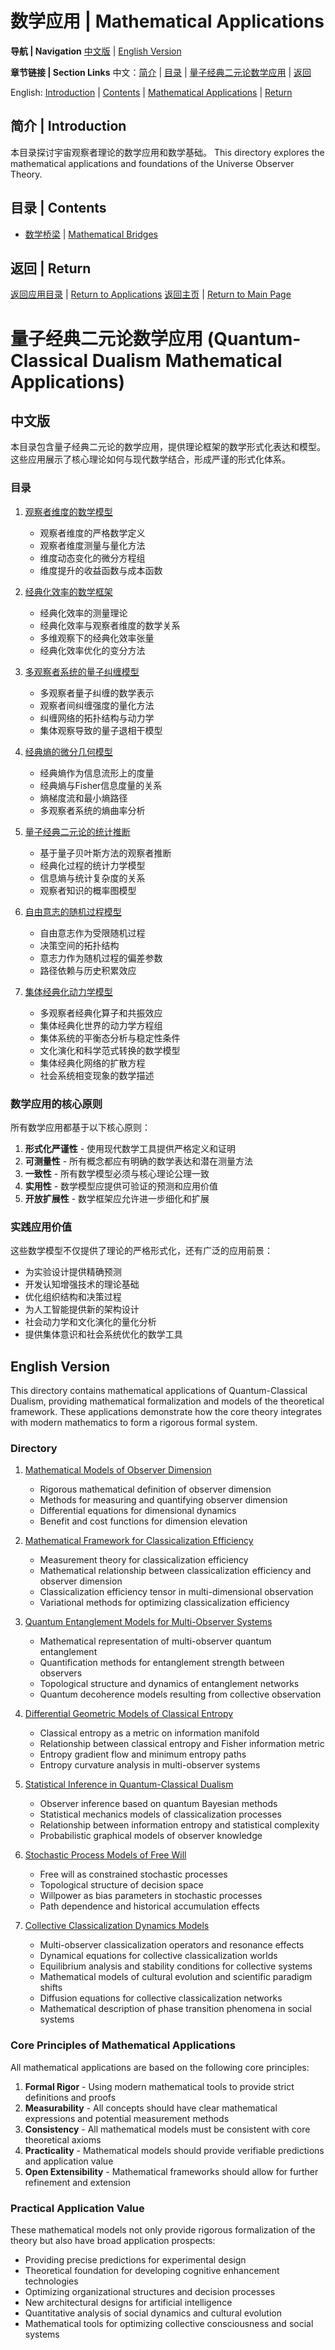 # 数学应用 | Mathematical Applications

**导航 | Navigation**
[中文版](#中文版) | [English Version](#english-version)

**章节链接 | Section Links**
中文：[简介](#简介--introduction) | [目录](#目录--contents) | [量子经典二元论数学应用](#量子经典二元论数学应用-quantum-classical-dualism-mathematical-applications) | [返回](#返回--return)

English: [Introduction](#简介--introduction) | [Contents](#目录--contents) | [Mathematical Applications](#量子经典二元论数学应用-quantum-classical-dualism-mathematical-applications) | [Return](#返回--return)

## 简介 | Introduction

本目录探讨宇宙观察者理论的数学应用和数学基础。
This directory explores the mathematical applications and foundations of the Universe Observer Theory.

## 目录 | Contents

- [数学桥梁](mathematical_bridges.md) | [Mathematical Bridges](mathematical_bridges.md)

## 返回 | Return

[返回应用目录](../README.md) | [Return to Applications](../README.md)
[返回主页](../../README.md) | [Return to Main Page](../../README.md)

# 量子经典二元论数学应用 (Quantum-Classical Dualism Mathematical Applications)

## 中文版

本目录包含量子经典二元论的数学应用，提供理论框架的数学形式化表达和模型。这些应用展示了核心理论如何与现代数学结合，形成严谨的形式化体系。

### 目录

1. [观察者维度的数学模型](observer_dimension_math.md)
   - 观察者维度的严格数学定义
   - 观察者维度测量与量化方法
   - 维度动态变化的微分方程组
   - 维度提升的收益函数与成本函数

2. [经典化效率的数学框架](mathematical_bridges.md)
   - 经典化效率的测量理论
   - 经典化效率与观察者维度的数学关系
   - 多维观察下的经典化效率张量
   - 经典化效率优化的变分方法

3. [多观察者系统的量子纠缠模型](mathematical_bridges.md)
   - 多观察者量子纠缠的数学表示
   - 观察者间纠缠强度的量化方法
   - 纠缠网络的拓扑结构与动力学
   - 集体观察导致的量子退相干模型

4. [经典熵的微分几何模型](mathematical_bridges.md)
   - 经典熵作为信息流形上的度量
   - 经典熵与Fisher信息度量的关系
   - 熵梯度流和最小熵路径
   - 多观察者系统的熵曲率分析

5. [量子经典二元论的统计推断](mathematical_bridges.md)
   - 基于量子贝叶斯方法的观察者推断
   - 经典化过程的统计力学模型
   - 信息熵与统计复杂度的关系
   - 观察者知识的概率图模型

6. [自由意志的随机过程模型](mathematical_bridges.md)
   - 自由意志作为受限随机过程
   - 决策空间的拓扑结构
   - 意志力作为随机过程的偏差参数
   - 路径依赖与历史积累效应

7. [集体经典化动力学模型](collective_dynamics_models.md)
   - 多观察者经典化算子和共振效应
   - 集体经典化世界的动力学方程组
   - 集体系统的平衡态分析与稳定性条件
   - 文化演化和科学范式转换的数学模型
   - 集体经典化网络的扩散方程
   - 社会系统相变现象的数学描述

### 数学应用的核心原则

所有数学应用都基于以下核心原则：

1. **形式化严谨性** - 使用现代数学工具提供严格定义和证明
2. **可测量性** - 所有概念都应有明确的数学表达和潜在测量方法
3. **一致性** - 所有数学模型必须与核心理论公理一致
4. **实用性** - 数学模型应提供可验证的预测和应用价值
5. **开放扩展性** - 数学框架应允许进一步细化和扩展

### 实践应用价值

这些数学模型不仅提供了理论的严格形式化，还有广泛的应用前景：

- 为实验设计提供精确预测
- 开发认知增强技术的理论基础
- 优化组织结构和决策过程
- 为人工智能提供新的架构设计
- 社会动力学和文化演化的量化分析
- 提供集体意识和社会系统优化的数学工具

## English Version

This directory contains mathematical applications of Quantum-Classical Dualism, providing mathematical formalization and models of the theoretical framework. These applications demonstrate how the core theory integrates with modern mathematics to form a rigorous formal system.

### Directory

1. [Mathematical Models of Observer Dimension](observer_dimension_math.md)
   - Rigorous mathematical definition of observer dimension
   - Methods for measuring and quantifying observer dimension
   - Differential equations for dimensional dynamics
   - Benefit and cost functions for dimension elevation

2. [Mathematical Framework for Classicalization Efficiency](mathematical_bridges.md)
   - Measurement theory for classicalization efficiency
   - Mathematical relationship between classicalization efficiency and observer dimension
   - Classicalization efficiency tensor in multi-dimensional observation
   - Variational methods for optimizing classicalization efficiency

3. [Quantum Entanglement Models for Multi-Observer Systems](mathematical_bridges.md)
   - Mathematical representation of multi-observer quantum entanglement
   - Quantification methods for entanglement strength between observers
   - Topological structure and dynamics of entanglement networks
   - Quantum decoherence models resulting from collective observation

4. [Differential Geometric Models of Classical Entropy](mathematical_bridges.md)
   - Classical entropy as a metric on information manifold
   - Relationship between classical entropy and Fisher information metric
   - Entropy gradient flow and minimum entropy paths
   - Entropy curvature analysis in multi-observer systems

5. [Statistical Inference in Quantum-Classical Dualism](mathematical_bridges.md)
   - Observer inference based on quantum Bayesian methods
   - Statistical mechanics models of classicalization processes
   - Relationship between information entropy and statistical complexity
   - Probabilistic graphical models of observer knowledge

6. [Stochastic Process Models of Free Will](mathematical_bridges.md)
   - Free will as constrained stochastic processes
   - Topological structure of decision space
   - Willpower as bias parameters in stochastic processes
   - Path dependence and historical accumulation effects

7. [Collective Classicalization Dynamics Models](collective_dynamics_models.md)
   - Multi-observer classicalization operators and resonance effects
   - Dynamical equations for collective classicalization worlds
   - Equilibrium analysis and stability conditions for collective systems
   - Mathematical models of cultural evolution and scientific paradigm shifts
   - Diffusion equations for collective classicalization networks
   - Mathematical description of phase transition phenomena in social systems

### Core Principles of Mathematical Applications

All mathematical applications are based on the following core principles:

1. **Formal Rigor** - Using modern mathematical tools to provide strict definitions and proofs
2. **Measurability** - All concepts should have clear mathematical expressions and potential measurement methods
3. **Consistency** - All mathematical models must be consistent with core theoretical axioms
4. **Practicality** - Mathematical models should provide verifiable predictions and application value
5. **Open Extensibility** - Mathematical frameworks should allow for further refinement and extension

### Practical Application Value

These mathematical models not only provide rigorous formalization of the theory but also have broad application prospects:

- Providing precise predictions for experimental design
- Theoretical foundation for developing cognitive enhancement technologies
- Optimizing organizational structures and decision processes
- New architectural designs for artificial intelligence
- Quantitative analysis of social dynamics and cultural evolution
- Mathematical tools for optimizing collective consciousness and social systems